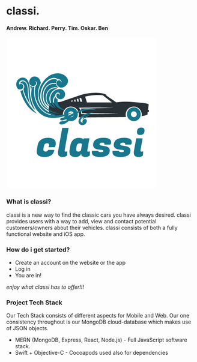 <p align="center">
    <h1> classi. </h1>
    <h4> Andrew. Richard. Perry. Tim. Oskar. Ben </h4>
    <img src="./Assets/classi.png">
</p>

### What is classi?

classi is a new way to find the classic cars you have always desired. classi provides users with a way to add, view and contact potential customers/owners about their vehicles. classi consists of both a fully functional website and iOS app.

### How do i get started?

- Create an account on the website or the app
- Log in
- You are in!

*enjoy what classi has to offer!!!*

### Project Tech Stack

Our Tech Stack consists of different aspects for Mobile and Web. Our one consistency throughout is our MongoDB cloud-database which makes use of JSON objects.

* MERN (MongoDB, Express, React, Node.js) - Full JavaScript software stack.
* Swift + Objective-C - Cocoapods used also for dependencies






